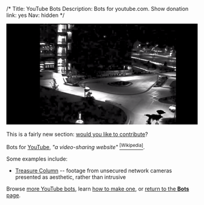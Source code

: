 /*
Title: YouTube Bots
Description: Bots for youtube.com.
Show donation link: yes
Nav: hidden
*/

<p class="screenshot float-right">
  <a href="/bots/youtube-bots/treasurecolumn">
    <img src="/content/bots/youtube-bots/images/Treasure_Column.png">
  </a>
</p>


<div class="note">
  This is a fairly new section: <a href="https://github.com/botwiki/botwiki.org">would you like to contribute</a>?
</div>

Bots for [YouTube](https://www.youtube.com/), *"a video-sharing website"* [<sup>[Wikipedia]</sup>](https://en.wikipedia.org/wiki/YouTube).

Some examples include:

- [Treasure Column](/bots/youtube-bots/treasurecolumn) -- footage from unsecured network cameras presented as aesthetic, rather than intrusive

Browse [more YouTube bots](/tag/youtubebot), learn [how to make one](/tutorials/youtube-bots), or [return to the **Bots** page](/bots).


